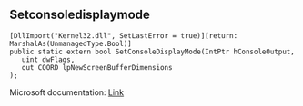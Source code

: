 ## Setconsoledisplaymode

```
[DllImport("Kernel32.dll", SetLastError = true)][return: MarshalAs(UnmanagedType.Bool)]
public static extern bool SetConsoleDisplayMode(IntPtr hConsoleOutput,
   uint dwFlags,
   out COORD lpNewScreenBufferDimensions
);
```

Microsoft documentation: [Link](https://docs.microsoft.com/en-us/windows/console/setconsoledisplaymode)
